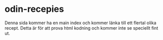# odin-recepies
Denna sida kommer ha en main index och kommer länka till ett flertal olika recept. 
Detta är för att prova html kodning och kommer inte se speciellt fint ut. 